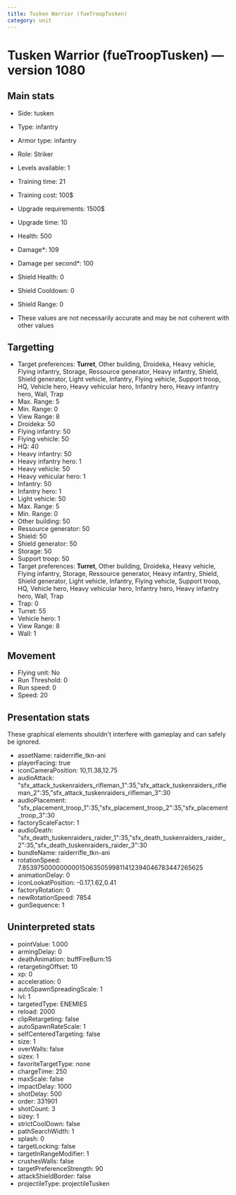 ```yaml
---
title: Tusken Warrior (fueTroopTusken)
category: unit
---
```


# Tusken Warrior (fueTroopTusken) — version 1080

## Main stats

  * Side: tusken
  * Type: infantry
  * Armor type: infantry
  * Role: Striker
  * Levels available: 1
  * Training time: 21
  * Training cost: 100$
  * Upgrade requirements: 1500$
  * Upgrade time: 10
  * Health: 500
  * Damage*: 109
  * Damage per second*: 100
  * Shield Health: 0
  * Shield Cooldown: 0
  * Shield Range: 0

* These values are not necessarily accurate and may be not coherent with other values

## Targetting

  * Target preferences: **Turret**, Other building, Droideka, Heavy vehicle, Flying infantry, Storage, Ressource generator, Heavy infantry, Shield, Shield generator, Light vehicle, Infantry, Flying vehicle, Support troop, HQ, Vehicle hero, Heavy vehicular hero, Infantry hero, Heavy infantry hero, Wall, Trap
  * Max. Range: 5
  * Min. Range: 0
  * View Range: 8
  * Droideka: 50
  * Flying infantry: 50
  * Flying vehicle: 50
  * HQ: 40
  * Heavy infantry: 50
  * Heavy infantry hero: 1
  * Heavy vehicle: 50
  * Heavy vehicular hero: 1
  * Infantry: 50
  * Infantry hero: 1
  * Light vehicle: 50
  * Max. Range: 5
  * Min. Range: 0
  * Other building: 50
  * Ressource generator: 50
  * Shield: 50
  * Shield generator: 50
  * Storage: 50
  * Support troop: 50
  * Target preferences: **Turret**, Other building, Droideka, Heavy vehicle, Flying infantry, Storage, Ressource generator, Heavy infantry, Shield, Shield generator, Light vehicle, Infantry, Flying vehicle, Support troop, HQ, Vehicle hero, Heavy vehicular hero, Infantry hero, Heavy infantry hero, Wall, Trap
  * Trap: 0
  * Turret: 55
  * Vehicle hero: 1
  * View Range: 8
  * Wall: 1

## Movement

  * Flying unit: No
  * Run Threshold: 0
  * Run speed: 0
  * Speed: 20

## Presentation stats

These graphical elements shouldn't interfere with gameplay and can safely be ignored.

  * assetName: raiderrifle_tkn-ani
  * playerFacing: true
  * iconCameraPosition: 10,11.38,12.75
  * audioAttack: "sfx_attack_tuskenraiders_rifleman_1":35,"sfx_attack_tuskenraiders_rifleman_2":35,"sfx_attack_tuskenraiders_rifleman_3":30
  * audioPlacement: "sfx_placement_troop_1":35,"sfx_placement_troop_2":35,"sfx_placement_troop_3":30
  * factoryScaleFactor: 1
  * audioDeath: "sfx_death_tuskenraiders_raider_1":35,"sfx_death_tuskenraiders_raider_2":35,"sfx_death_tuskenraiders_raider_3":30
  * bundleName: raiderrifle_tkn-ani
  * rotationSpeed: 7.8539750000000001506350599811412394046783447265625
  * animationDelay: 0
  * iconLookatPosition: -0.17,1.62,0.41
  * factoryRotation: 0
  * newRotationSpeed: 7854
  * gunSequence: 1

## Uninterpreted stats

  * pointValue: 1.000
  * armingDelay: 0
  * deathAnimation: buffFireBurn:15
  * retargetingOffset: 10
  * xp: 0
  * acceleration: 0
  * autoSpawnSpreadingScale: 1
  * lvl: 1
  * targetedType: ENEMIES
  * reload: 2000
  * clipRetargeting: false
  * autoSpawnRateScale: 1
  * selfCenteredTargeting: false
  * size: 1
  * overWalls: false
  * sizex: 1
  * favoriteTargetType: none
  * chargeTime: 250
  * maxScale: false
  * impactDelay: 1000
  * shotDelay: 500
  * order: 331901
  * shotCount: 3
  * sizey: 1
  * strictCoolDown: false
  * pathSearchWidth: 1
  * splash: 0
  * targetLocking: false
  * targetInRangeModifier: 1
  * crushesWalls: false
  * targetPreferenceStrength: 90
  * attackShieldBorder: false
  * projectileType: projectileTusken

